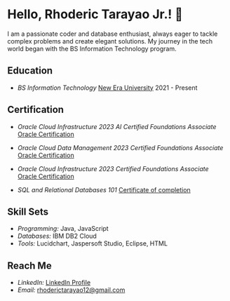 # Hello, Rhoderic Tarayao Jr.! 👋

I am a passionate coder and database enthusiast, always eager to tackle complex problems and create elegant solutions. My journey in the tech world began with the BS Information Technology program.

## Education
- *BS Information Technology*
  [New Era University](https://www.neu.edu.ph/)
  2021 - Present

## Certification
- *Oracle Cloud Infrastructure 2023 AI Certified Foundations Associate*
  [Oracle Certification](https://catalog-education.oracle.com/pls/certview/sharebadge?id=AA85975826FDB95F9BC8AC2BBD6A205535ECDD0033D060603CF05B2A01A8F0BA)
  
- *Oracle Cloud Data Management 2023 Certified Foundations Associate*
  [Oracle Certification](https://catalog-education.oracle.com/pls/certview/sharebadge?id=FDDF2975BDDF112BEAC58228F4E4DC47A213FA297698A5D36D21F6F1F4FDFBE3)
  
- *Oracle Cloud Infrastructure 2023 Certified Foundations Associate*
  [Oracle Certification](https://catalog-education.oracle.com/pls/certview/sharebadge?id=CCE1218108291EF756BC04CF498D42AD442E28A189FDC6EEBD8E89CA4857658D)
  
- *SQL and Relational Databases 101*
  [Certificate of completion](https://courses.cognitiveclass.ai/certificates/607728d78fb647eeb67388fbe22b7da9)

## Skill Sets
- *Programming:* Java, JavaScript
- *Databases:* IBM DB2 Cloud
- *Tools:* Lucidchart, Jaspersoft Studio, Eclipse, HTML

## Reach Me
- *LinkedIn:* [LinkedIn Profile](www.linkedin.com/in/rhoderic-tarayao-jr-5833b42a3)
- *Email:* rhoderictarayao12@gmail.com
